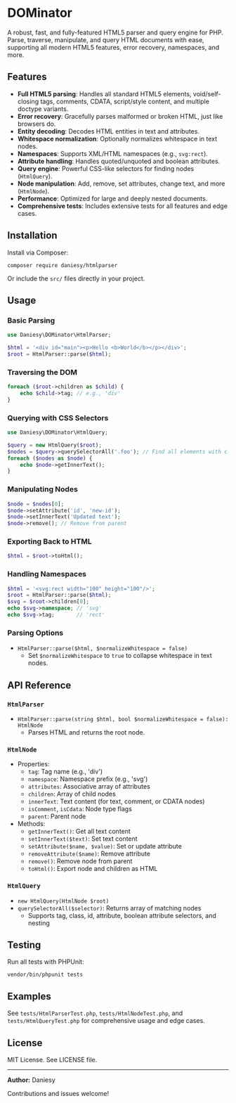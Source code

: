 # DOMinator

A robust, fast, and fully-featured HTML5 parser and query engine for PHP. Parse, traverse, manipulate, and query HTML documents with ease, supporting all modern HTML5 features, error recovery, namespaces, and more.

## Features

- **Full HTML5 parsing**: Handles all standard HTML5 elements, void/self-closing tags, comments, CDATA, script/style content, and multiple doctype variants.
- **Error recovery**: Gracefully parses malformed or broken HTML, just like browsers do.
- **Entity decoding**: Decodes HTML entities in text and attributes.
- **Whitespace normalization**: Optionally normalizes whitespace in text nodes.
- **Namespaces**: Supports XML/HTML namespaces (e.g., `svg:rect`).
- **Attribute handling**: Handles quoted/unquoted and boolean attributes.
- **Query engine**: Powerful CSS-like selectors for finding nodes (`HtmlQuery`).
- **Node manipulation**: Add, remove, set attributes, change text, and more (`HtmlNode`).
- **Performance**: Optimized for large and deeply nested documents.
- **Comprehensive tests**: Includes extensive tests for all features and edge cases.

## Installation

Install via Composer:

```
composer require daniesy/htmlparser
```

Or include the `src/` files directly in your project.

## Usage

### Basic Parsing

```php
use Daniesy\DOMinator\HtmlParser;

$html = '<div id="main"><p>Hello <b>World</b></p></div>';
$root = HtmlParser::parse($html);
```

### Traversing the DOM

```php
foreach ($root->children as $child) {
    echo $child->tag; // e.g., 'div'
}
```

### Querying with CSS Selectors

```php
use Daniesy\DOMinator\HtmlQuery;

$query = new HtmlQuery($root);
$nodes = $query->querySelectorAll('.foo'); // Find all elements with class="foo"
foreach ($nodes as $node) {
    echo $node->getInnerText();
}
```

### Manipulating Nodes

```php
$node = $nodes[0];
$node->setAttribute('id', 'new-id');
$node->setInnerText('Updated text');
$node->remove(); // Remove from parent
```

### Exporting Back to HTML

```php
$html = $root->toHtml();
```

### Handling Namespaces

```php
$html = '<svg:rect width="100" height="100"/>';
$root = HtmlParser::parse($html);
$svg = $root->children[0];
echo $svg->namespace; // 'svg'
echo $svg->tag;       // 'rect'
```

### Parsing Options

- `HtmlParser::parse($html, $normalizeWhitespace = false)`
  - Set `$normalizeWhitespace` to `true` to collapse whitespace in text nodes.

## API Reference

### `HtmlParser`

- `HtmlParser::parse(string $html, bool $normalizeWhitespace = false): HtmlNode`
  - Parses HTML and returns the root node.

### `HtmlNode`

- Properties:
  - `tag`: Tag name (e.g., 'div')
  - `namespace`: Namespace prefix (e.g., 'svg')
  - `attributes`: Associative array of attributes
  - `children`: Array of child nodes
  - `innerText`: Text content (for text, comment, or CDATA nodes)
  - `isComment`, `isCdata`: Node type flags
  - `parent`: Parent node
- Methods:
  - `getInnerText()`: Get all text content
  - `setInnerText($text)`: Set text content
  - `setAttribute($name, $value)`: Set or update attribute
  - `removeAttribute($name)`: Remove attribute
  - `remove()`: Remove node from parent
  - `toHtml()`: Export node and children as HTML

### `HtmlQuery`

- `new HtmlQuery(HtmlNode $root)`
- `querySelectorAll($selector)`: Returns array of matching nodes
  - Supports tag, class, id, attribute, boolean attribute selectors, and nesting

## Testing

Run all tests with PHPUnit:

```
vendor/bin/phpunit tests
```

## Examples

See `tests/HtmlParserTest.php`, `tests/HtmlNodeTest.php`, and `tests/HtmlQueryTest.php` for comprehensive usage and edge cases.

## License

MIT License. See LICENSE file.

---

**Author:** Daniesy

Contributions and issues welcome!
